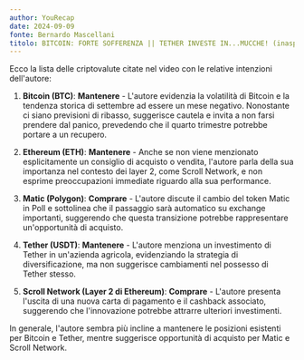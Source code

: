 ```yaml
---
author: YouRecap
date: 2024-09-09
fonte: Bernardo Mascellani
titolo: BITCOIN: FORTE SOFFERENZA || TETHER INVESTE IN...MUCCHE! (inaspettato)
---
```


Ecco la lista delle criptovalute citate nel video con le relative intenzioni dell'autore:

1. **Bitcoin (BTC)**: **Mantenere** - L'autore evidenzia la volatilità di Bitcoin e la tendenza storica di settembre ad essere un mese negativo. Nonostante ci siano previsioni di ribasso, suggerisce cautela e invita a non farsi prendere dal panico, prevedendo che il quarto trimestre potrebbe portare a un recupero.

2. **Ethereum (ETH)**: **Mantenere** - Anche se non viene menzionato esplicitamente un consiglio di acquisto o vendita, l'autore parla della sua importanza nel contesto dei layer 2, come Scroll Network, e non esprime preoccupazioni immediate riguardo alla sua performance.

3. **Matic (Polygon)**: **Comprare** - L'autore discute il cambio del token Matic in Poll e sottolinea che il passaggio sarà automatico su exchange importanti, suggerendo che questa transizione potrebbe rappresentare un'opportunità di acquisto.

4. **Tether (USDT)**: **Mantenere** - L'autore menziona un investimento di Tether in un'azienda agricola, evidenziando la strategia di diversificazione, ma non suggerisce cambiamenti nel possesso di Tether stesso.

5. **Scroll Network (Layer 2 di Ethereum)**: **Comprare** - L'autore presenta l'uscita di una nuova carta di pagamento e il cashback associato, suggerendo che l'innovazione potrebbe attrarre ulteriori investimenti.

In generale, l'autore sembra più incline a mantenere le posizioni esistenti per Bitcoin e Tether, mentre suggerisce opportunità di acquisto per Matic e Scroll Network.
